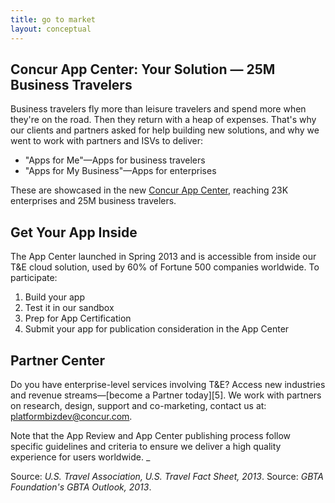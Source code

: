 ```yaml
---
title: go to market 
layout: conceptual
---
```


## Concur App Center:  Your Solution — 25M Business Travelers

Business travelers fly more than leisure travelers and spend more when they're on the road. Then they return with a heap of expenses. That's why our clients and partners asked for help building new solutions, and why we went to work with partners and ISVs to deliver:

* "Apps for Me"—Apps for business travelers  
* "Apps for My Business"—Apps for enterprises

These are showcased in the new [Concur App Center][1], reaching 23K enterprises and 25M business travelers.

## Get Your App Inside

The App Center launched in Spring 2013 and is accessible from inside our T&E cloud solution, used by 60% of Fortune 500 companies worldwide.  To participate:

1. Build your app
2. Test it in our sandbox
3. Prep for App Certification
4. Submit your app for publication consideration in the App Center

## Partner Center

Do you have enterprise-level services involving T&E?  Access new industries and revenue streams—[become a Partner today][5].  We work with partners on research, design, support and co-marketing, contact us at:  [platformbizdev@concur.com][6].   

Note that the App Review and App Center publishing process follow specific guidelines and criteria to ensure we deliver a high quality experience for users worldwide. _

Source:  _U.S. Travel Association, U.S. Travel Fact Sheet, 2013_.
Source:  _GBTA Foundation's GBTA Outlook, 2013_.

[1]: https://www.concur.com/en-us/app-center
[6]: mailto:platformbizdev@concur.com
